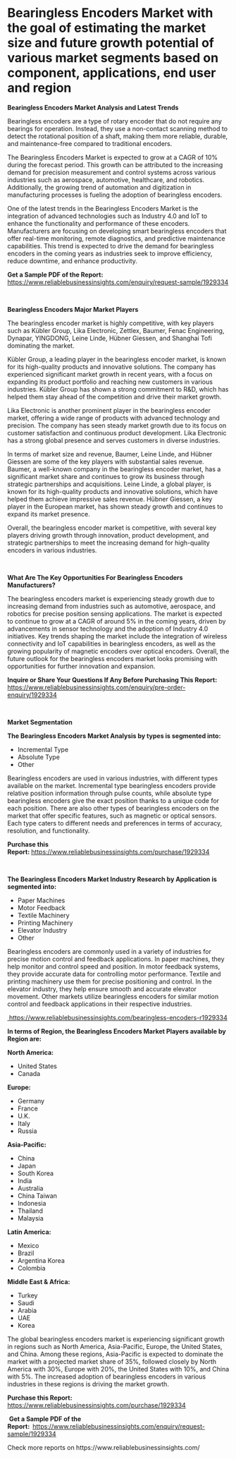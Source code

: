 <p><h1>Bearingless Encoders Market with the goal of estimating the market size and future growth potential of various market segments based on component, applications, end user and region</h1></p><p><strong>Bearingless Encoders Market Analysis and Latest Trends</strong></p>
<p><p>Bearingless encoders are a type of rotary encoder that do not require any bearings for operation. Instead, they use a non-contact scanning method to detect the rotational position of a shaft, making them more reliable, durable, and maintenance-free compared to traditional encoders.</p><p>The Bearingless Encoders Market is expected to grow at a CAGR of 10% during the forecast period. This growth can be attributed to the increasing demand for precision measurement and control systems across various industries such as aerospace, automotive, healthcare, and robotics. Additionally, the growing trend of automation and digitization in manufacturing processes is fueling the adoption of bearingless encoders.</p><p>One of the latest trends in the Bearingless Encoders Market is the integration of advanced technologies such as Industry 4.0 and IoT to enhance the functionality and performance of these encoders. Manufacturers are focusing on developing smart bearingless encoders that offer real-time monitoring, remote diagnostics, and predictive maintenance capabilities. This trend is expected to drive the demand for bearingless encoders in the coming years as industries seek to improve efficiency, reduce downtime, and enhance productivity.</p></p>
<p><strong>Get a Sample PDF of the Report:&nbsp;</strong> <a href="https://www.reliablebusinessinsights.com/enquiry/request-sample/1929334">https://www.reliablebusinessinsights.com/enquiry/request-sample/1929334</a></p>
<p>&nbsp;</p>
<p><strong>Bearingless Encoders Major Market Players</strong></p>
<p><p>The bearingless encoder market is highly competitive, with key players such as Kübler Group, Lika Electronic, Zettlex, Baumer, Fenac Engineering, Dynapar, YINGDONG, Leine Linde, Hübner Giessen, and Shanghai Tofi dominating the market.</p><p>Kübler Group, a leading player in the bearingless encoder market, is known for its high-quality products and innovative solutions. The company has experienced significant market growth in recent years, with a focus on expanding its product portfolio and reaching new customers in various industries. Kübler Group has shown a strong commitment to R&D, which has helped them stay ahead of the competition and drive their market growth.</p><p>Lika Electronic is another prominent player in the bearingless encoder market, offering a wide range of products with advanced technology and precision. The company has seen steady market growth due to its focus on customer satisfaction and continuous product development. Lika Electronic has a strong global presence and serves customers in diverse industries.</p><p>In terms of market size and revenue, Baumer, Leine Linde, and Hübner Giessen are some of the key players with substantial sales revenue. Baumer, a well-known company in the bearingless encoder market, has a significant market share and continues to grow its business through strategic partnerships and acquisitions. Leine Linde, a global player, is known for its high-quality products and innovative solutions, which have helped them achieve impressive sales revenue. Hübner Giessen, a key player in the European market, has shown steady growth and continues to expand its market presence.</p><p>Overall, the bearingless encoder market is competitive, with several key players driving growth through innovation, product development, and strategic partnerships to meet the increasing demand for high-quality encoders in various industries.</p></p>
<p>&nbsp;</p>
<p><strong>What Are The Key Opportunities For Bearingless Encoders Manufacturers?</strong></p>
<p><p>The bearingless encoders market is experiencing steady growth due to increasing demand from industries such as automotive, aerospace, and robotics for precise position sensing applications. The market is expected to continue to grow at a CAGR of around 5% in the coming years, driven by advancements in sensor technology and the adoption of Industry 4.0 initiatives. Key trends shaping the market include the integration of wireless connectivity and IoT capabilities in bearingless encoders, as well as the growing popularity of magnetic encoders over optical encoders. Overall, the future outlook for the bearingless encoders market looks promising with opportunities for further innovation and expansion.</p></p>
<p><strong>Inquire or Share Your Questions If Any Before Purchasing This Report:</strong> <a href="https://www.reliablebusinessinsights.com/enquiry/pre-order-enquiry/1929334">https://www.reliablebusinessinsights.com/enquiry/pre-order-enquiry/1929334</a></p>
<p>&nbsp;</p>
<p><strong>Market Segmentation</strong></p>
<p><strong>The Bearingless Encoders Market Analysis by types is segmented into:</strong></p>
<p><ul><li>Incremental Type</li><li>Absolute Type</li><li>Other</li></ul></p>
<p><p>Bearingless encoders are used in various industries, with different types available on the market. Incremental type bearingless encoders provide relative position information through pulse counts, while absolute type bearingless encoders give the exact position thanks to a unique code for each position. There are also other types of bearingless encoders on the market that offer specific features, such as magnetic or optical sensors. Each type caters to different needs and preferences in terms of accuracy, resolution, and functionality.</p></p>
<p><strong>Purchase this Report:&nbsp;</strong><a href="https://www.reliablebusinessinsights.com/purchase/1929334">https://www.reliablebusinessinsights.com/purchase/1929334</a></p>
<p>&nbsp;</p>
<p><strong>The Bearingless Encoders Market Industry Research by Application is segmented into:</strong></p>
<p><ul><li>Paper Machines</li><li>Motor Feedback</li><li>Textile Machinery</li><li>Printing Machinery</li><li>Elevator Industry</li><li>Other</li></ul></p>
<p><p>Bearingless encoders are commonly used in a variety of industries for precise motion control and feedback applications. In paper machines, they help monitor and control speed and position. In motor feedback systems, they provide accurate data for controlling motor performance. Textile and printing machinery use them for precise positioning and control. In the elevator industry, they help ensure smooth and accurate elevator movement. Other markets utilize bearingless encoders for similar motion control and feedback applications in their respective industries.</p></p>
<p><a href="https://www.reliablebusinessinsights.com/bearingless-encoders-r1929334">&nbsp;https://www.reliablebusinessinsights.com/bearingless-encoders-r1929334</a></p>
<p><strong>In terms of Region, the Bearingless Encoders Market Players available by Region are:</strong></p>
<p>
    <p> <strong> North America: </strong>
        <ul>
            <li>United States</li>
            <li>Canada</li>
        </ul>
        </p> 
    <p> <strong> Europe: </strong>
        <ul>
            <li>Germany</li>
            <li>France</li>
            <li>U.K.</li>
            <li>Italy</li>
            <li>Russia</li>
        </ul>
        </p> 
    <p> <strong> Asia-Pacific: </strong>
        <ul>
            <li>China</li>
            <li>Japan</li>
            <li>South Korea</li>
            <li>India</li>
            <li>Australia</li>
            <li>China Taiwan</li>
            <li>Indonesia</li>
            <li>Thailand</li>
            <li>Malaysia</li>
        </ul>
        </p> 
    <p> <strong> Latin America: </strong>
        <ul>
            <li>Mexico</li>
            <li>Brazil</li>
            <li>Argentina Korea</li>
            <li>Colombia</li>
        </ul>
        </p> 
    <p> <strong> Middle East & Africa: </strong>
        <ul>
            <li>Turkey</li>
            <li>Saudi</li>
            <li>Arabia</li>
            <li>UAE</li>
            <li>Korea</li>
        </ul>
    </p>
    </p>
<p><p>The global bearingless encoders market is experiencing significant growth in regions such as North America, Asia-Pacific, Europe, the United States, and China. Among these regions, Asia-Pacific is expected to dominate the market with a projected market share of 35%, followed closely by North America with 30%, Europe with 20%, the United States with 10%, and China with 5%. The increased adoption of bearingless encoders in various industries in these regions is driving the market growth.</p></p>
<p><strong>Purchase this Report: </strong><a href="https://www.reliablebusinessinsights.com/purchase/1929334">https://www.reliablebusinessinsights.com/purchase/1929334</a></p>
<p>&nbsp;<strong>Get a Sample PDF of the Report:&nbsp;&nbsp;</strong><a href="https://www.reliablebusinessinsights.com/enquiry/request-sample/1929334">https://www.reliablebusinessinsights.com/enquiry/request-sample/1929334</a></p>
<p><strong></strong></p>
<p>Check more reports on https://www.reliablebusinessinsights.com/</p>